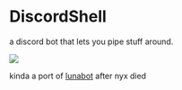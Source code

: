 DiscordShell
=====
a discord bot that lets you pipe stuff around.

![](https://i.imgur.com/EgAJTKy.png)

kinda a port of [lunabot](https://github.com/phantamanta44/LunaBot) after nyx died